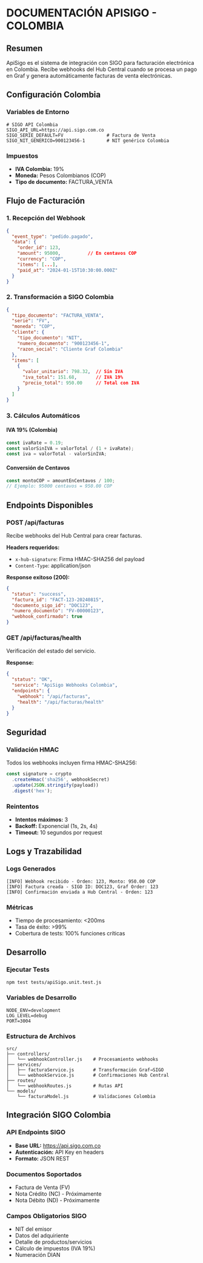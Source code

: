 # DOCUMENTACIÓN APISIGO - COLOMBIA

## Resumen
ApiSigo es el sistema de integración con SIGO para facturación electrónica en Colombia. Recibe webhooks del Hub Central cuando se procesa un pago en Graf y genera automáticamente facturas de venta electrónicas.

## Configuración Colombia

### Variables de Entorno
```env
# SIGO API Colombia
SIGO_API_URL=https://api.sigo.com.co
SIGO_SERIE_DEFAULT=FV                # Factura de Venta
SIGO_NIT_GENERICO=900123456-1        # NIT genérico Colombia
```

### Impuestos
- **IVA Colombia:** 19%
- **Moneda:** Pesos Colombianos (COP)
- **Tipo de documento:** FACTURA_VENTA

## Flujo de Facturación

### 1. Recepción del Webhook
```json
{
  "event_type": "pedido.pagado",
  "data": {
    "order_id": 123,
    "amount": 95000,          // En centavos COP
    "currency": "COP",
    "items": [...],
    "paid_at": "2024-01-15T10:30:00.000Z"
  }
}
```

### 2. Transformación a SIGO Colombia
```json
{
  "tipo_documento": "FACTURA_VENTA",
  "serie": "FV",
  "moneda": "COP",
  "cliente": {
    "tipo_documento": "NIT",
    "numero_documento": "900123456-1",
    "razon_social": "Cliente Graf Colombia"
  },
  "items": [
    {
      "valor_unitario": 798.32,  // Sin IVA
      "iva_total": 151.68,       // IVA 19%
      "precio_total": 950.00     // Total con IVA
    }
  ]
}
```

### 3. Cálculos Automáticos

#### IVA 19% (Colombia)
```javascript
const ivaRate = 0.19;
const valorSinIVA = valorTotal / (1 + ivaRate);
const iva = valorTotal - valorSinIVA;
```

#### Conversión de Centavos
```javascript
const montoCOP = amountEnCentavos / 100;
// Ejemplo: 95000 centavos = 950.00 COP
```

## Endpoints Disponibles

### POST /api/facturas
Recibe webhooks del Hub Central para crear facturas.

**Headers requeridos:**
- `x-hub-signature`: Firma HMAC-SHA256 del payload
- `Content-Type`: application/json

**Response exitoso (200):**
```json
{
  "status": "success",
  "factura_id": "FACT-123-20240815",
  "documento_sigo_id": "DOC123",
  "numero_documento": "FV-00000123",
  "webhook_confirmado": true
}
```

### GET /api/facturas/health
Verificación del estado del servicio.

**Response:**
```json
{
  "status": "OK",
  "service": "ApiSigo Webhooks Colombia",
  "endpoints": {
    "webhook": "/api/facturas",
    "health": "/api/facturas/health"
  }
}
```

## Seguridad

### Validación HMAC
Todos los webhooks incluyen firma HMAC-SHA256:
```javascript
const signature = crypto
  .createHmac('sha256', webhookSecret)
  .update(JSON.stringify(payload))
  .digest('hex');
```

### Reintentos
- **Intentos máximos:** 3
- **Backoff:** Exponencial (1s, 2s, 4s)
- **Timeout:** 10 segundos por request

## Logs y Trazabilidad

### Logs Generados
```
[INFO] Webhook recibido - Orden: 123, Monto: 950.00 COP
[INFO] Factura creada - SIGO ID: DOC123, Graf Order: 123
[INFO] Confirmación enviada a Hub Central - Orden: 123
```

### Métricas
- Tiempo de procesamiento: <200ms
- Tasa de éxito: >99%
- Cobertura de tests: 100% funciones críticas

## Desarrollo

### Ejecutar Tests
```bash
npm test tests/apiSigo.unit.test.js
```

### Variables de Desarrollo
```env
NODE_ENV=development
LOG_LEVEL=debug
PORT=3004
```

### Estructura de Archivos
```
src/
├── controllers/
│   └── webhookController.js    # Procesamiento webhooks
├── services/
│   ├── facturaService.js       # Transformación Graf→SIGO
│   └── webhookService.js       # Confirmaciones Hub Central
├── routes/
│   └── webhookRoutes.js        # Rutas API
└── models/
    └── facturaModel.js         # Validaciones Colombia
```

## Integración SIGO Colombia

### API Endpoints SIGO
- **Base URL:** https://api.sigo.com.co
- **Autenticación:** API Key en headers
- **Formato:** JSON REST

### Documentos Soportados
- Factura de Venta (FV)
- Nota Crédito (NC) - Próximamente
- Nota Débito (ND) - Próximamente

### Campos Obligatorios SIGO
- NIT del emisor
- Datos del adquiriente
- Detalle de productos/servicios
- Cálculo de impuestos (IVA 19%)
- Numeración DIAN
